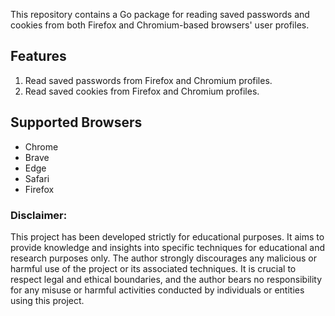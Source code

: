 This repository contains a Go package for reading saved passwords and cookies from both Firefox and Chromium-based browsers' user profiles. 

## Features

1. Read saved passwords from Firefox and Chromium profiles.
2. Read saved cookies from Firefox and Chromium profiles.

## Supported Browsers
- Chrome
- Brave
- Edge
- Safari
- Firefox

### Disclaimer:
This project has been developed strictly for educational purposes. It aims to provide knowledge and insights into specific techniques for educational and research purposes only. The author strongly discourages any malicious or harmful use of the project or its associated techniques. It is crucial to respect legal and ethical boundaries, and the author bears no responsibility for any misuse or harmful activities conducted by individuals or entities using this project.

